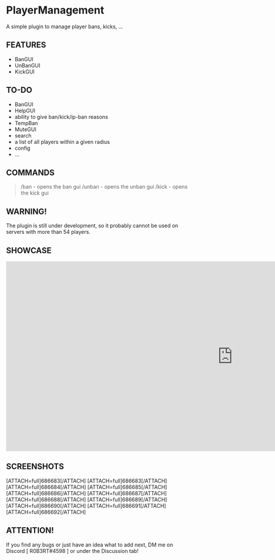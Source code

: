 # PlayerManagement
A simple plugin to manage player bans, kicks, ...

## FEATURES

- BanGUI
- UnBanGUI
- KickGUI

## TO-DO

- BanGUI
- HelpGUI
- ability to give ban/kick/ip-ban reasons
- TempBan
- MuteGUI
- search
- a list of all players within a given radius
- config
- ...

## COMMANDS

> /ban - opens the ban gui
> /unban - opens the unban gui
> /kick - opens the kick gui

## WARNING!

The plugin is still under development, so it probably cannot be used on servers with more than 54 players.

## SHOWCASE

<iframe width="1231" height="517" src="https://www.youtube.com/embed/j2V4qilExNU" title="YouTube video player" frameborder="0" allow="accelerometer; autoplay; clipboard-write; encrypted-media; gyroscope; picture-in-picture" allowfullscreen></iframe>

## SCREENSHOTS

[ATTACH=full]686683[/ATTACH] [ATTACH=full]686683[/ATTACH] [ATTACH=full]686684[/ATTACH] [ATTACH=full]686685[/ATTACH] [ATTACH=full]686686[/ATTACH] [ATTACH=full]686687[/ATTACH] [ATTACH=full]686688[/ATTACH] [ATTACH=full]686689[/ATTACH] [ATTACH=full]686690[/ATTACH] [ATTACH=full]686691[/ATTACH] [ATTACH=full]686692[/ATTACH]

## ATTENTION!

If you find any bugs or just have an idea what to add next, DM me on Discord [ R0B3RT#4598 ] or under the Discussion tab!
